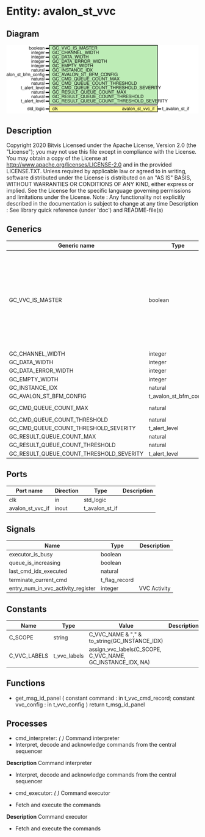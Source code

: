 # Entity: avalon_st_vvc
## Diagram
![Diagram](avalon_st_vvc.svg "Diagram")
## Description
Copyright 2020 Bitvis
Licensed under the Apache License, Version 2.0 (the "License"); you may not use this file except in compliance with the License.
You may obtain a copy of the License at http://www.apache.org/licenses/LICENSE-2.0 and in the provided LICENSE.TXT.
Unless required by applicable law or agreed to in writing, software distributed under the License is distributed on
an "AS IS" BASIS, WITHOUT WARRANTIES OR CONDITIONS OF ANY KIND, either express or implied.
See the License for the specific language governing permissions and limitations under the License.
Note : Any functionality not explicitly described in the documentation is subject to change at any time
Description : See library quick reference (under 'doc') and README-file(s)
## Generics
| Generic name                             | Type                   | Value                          | Description                                                                                                                                     |
| ---------------------------------------- | ---------------------- | ------------------------------ | ----------------------------------------------------------------------------------------------------------------------------------------------- |
| GC_VVC_IS_MASTER                         | boolean                |                                | When true: This VVC is an Avalon-Stream master. Data is output from BFM. When false: This VVC is an Avalon-Stream slave. Data is input to BFM.  |
| GC_CHANNEL_WIDTH                         | integer                | 1                              |                                                                                                                                                 |
| GC_DATA_WIDTH                            | integer                |                                |                                                                                                                                                 |
| GC_DATA_ERROR_WIDTH                      | integer                | 1                              |                                                                                                                                                 |
| GC_EMPTY_WIDTH                           | integer                | 1                              |                                                                                                                                                 |
| GC_INSTANCE_IDX                          | natural                |                                |                                                                                                                                                 |
| GC_AVALON_ST_BFM_CONFIG                  | t_avalon_st_bfm_config | C_AVALON_ST_BFM_CONFIG_DEFAULT |                                                                                                                                                 |
| GC_CMD_QUEUE_COUNT_MAX                   | natural                | 1000                           | Common VVC fields                                                                                                                               |
| GC_CMD_QUEUE_COUNT_THRESHOLD             | natural                | 950                            |                                                                                                                                                 |
| GC_CMD_QUEUE_COUNT_THRESHOLD_SEVERITY    | t_alert_level          | WARNING                        |                                                                                                                                                 |
| GC_RESULT_QUEUE_COUNT_MAX                | natural                | 1000                           |                                                                                                                                                 |
| GC_RESULT_QUEUE_COUNT_THRESHOLD          | natural                | 950                            |                                                                                                                                                 |
| GC_RESULT_QUEUE_COUNT_THRESHOLD_SEVERITY | t_alert_level          | WARNING                        |                                                                                                                                                 |
## Ports
| Port name        | Direction | Type           | Description |
| ---------------- | --------- | -------------- | ----------- |
| clk              | in        | std_logic      |             |
| avalon_st_vvc_if | inout     | t_avalon_st_if |             |
## Signals
| Name                               | Type          | Description   |
| ---------------------------------- | ------------- | ------------- |
| executor_is_busy                   | boolean       |               |
| queue_is_increasing                | boolean       |               |
| last_cmd_idx_executed              | natural       |               |
| terminate_current_cmd              | t_flag_record |               |
| entry_num_in_vvc_activity_register | integer       | VVC Activity  |
## Constants
| Name         | Type         | Value                                                        | Description |
| ------------ | ------------ | ------------------------------------------------------------ | ----------- |
| C_SCOPE      | string       |  C_VVC_NAME & "," & to_string(GC_INSTANCE_IDX)               |             |
| C_VVC_LABELS | t_vvc_labels |  assign_vvc_labels(C_SCOPE, C_VVC_NAME, GC_INSTANCE_IDX, NA) |             |
## Functions
- get_msg_id_panel <font id="function_arguments">(    constant command    : in t_vvc_cmd_record;
    constant vvc_config : in t_vvc_config
  )</font> <font id="function_return">return t_msg_id_panel</font>
## Processes
- cmd_interpreter: _(  )_
Command interpreter
- Interpret, decode and acknowledge commands from the central sequencer

**Description**
Command interpreter
- Interpret, decode and acknowledge commands from the central sequencer

- cmd_executor: _(  )_
Command executor
- Fetch and execute the commands

**Description**
Command executor
- Fetch and execute the commands

